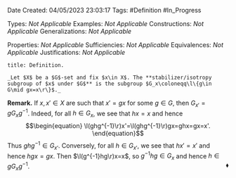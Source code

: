 <div class="topSpace"></div>

Date Created: 04/05/2023 23:03:17
Tags: #Definition #In_Progress

Types: _Not Applicable_
Examples: _Not Applicable_
Constructions: _Not Applicable_
Generalizations: _Not Applicable_

Properties: _Not Applicable_
Sufficiencies: _Not Applicable_
Equivalences: _Not Applicable_
Justifications: _Not Applicable_

``` ad-Definition
title: Definition.

_Let $X$ be a $G$-set and fix $x\in X$. The **stabilizer/isotropy subgroup of $x$ under $G$** is the subgroup $G_x\coloneqq\l\{g\in G\mid gx=x\r\}$._

```

**Remark.** If $x,x'\in X$ are such that $x'=gx$ for some $g\in G$, then $G_{x'}=gG_xg^{-1}$. Indeed, for all $h\in G_x$, we see that $hx=x$ and hence
$$\begin{equation}
    \l(ghg^{-1}\r)x'=\l(ghg^{-1}\r)gx=ghx=gx=x'.
\end{equation}$$
Thus $ghg^{-1}\in G_{x'}$. Conversely, for all $h\in G_{x'}$, we see that $hx'=x'$ and hence $hgx=gx$. Then $\l(g^{-1}hg\r)x=x$, so $g^{-1}hg\in G_x$ and hence $h\in gG_xg^{-1}$.<span style="float:right;">$\blacklozenge$</span>
